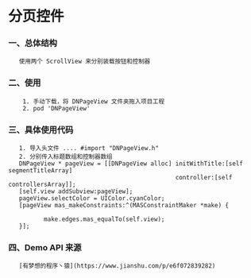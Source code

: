# 分页控件    
### 一、总体结构    
       使用两个 ScrollView 来分别装载按钮和控制器    
### 二、使用    
        1. 手动下载，将 DNPageView 文件夹拖入项目工程
        2. pod 'DNPageView'    
### 三、具体使用代码    
       1. 导入头文件 .... #import "DNPageView.h"    
       2. 分别传入标题数组和控制器数组
       DNPageView * pageView = [[DNPageView alloc] initWithTitle:[self segmentTitleArray]
                                                   controller:[self controllersArray]];
       [self.view addSubview:pageView];
       pageView.selectColor = UIColor.cyanColor;
       [pageView mas_makeConstraints:^(MASConstraintMaker *make) {
       
              make.edges.mas_equalTo(self.view);
       }];   
     
### 四、Demo API 来源    
       [有梦想的程序丶猿](https://www.jianshu.com/p/e6f072839282)
